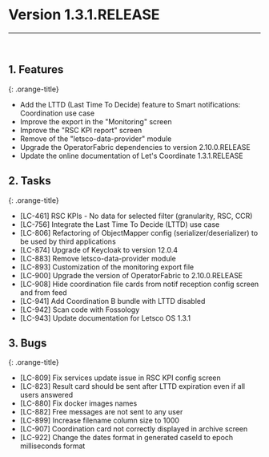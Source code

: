 <!-- Copyright (c) 2020-2021 RTE (https://www.rte-france.com)                                                  -->
<!-- Copyright (c) 2020-2021 RTE international (https://www.rte-international.com)                             -->
<!-- See AUTHORS.txt                                                                                      -->
<!-- This document is subject to the terms of the Creative Commons Attribution 4.0 International license. -->
<!-- If a copy of the license was not distributed with this                                               -->
<!-- file, You can obtain one at https://creativecommons.org/licenses/by/4.0/.                            -->
<!-- SPDX-License-Identifier: CC-BY-4.0                                                                   -->

# Version 1.3.1.RELEASE
---
<br/>

## 1. Features
{: .orange-title}

* Add the LTTD (Last Time To Decide) feature to Smart notifications: Coordination use case
* Improve the export in the "Monitoring" screen
* Improve the "RSC KPI report" screen
* Remove of the "letsco-data-provider" module
* Upgrade the OperatorFabric dependencies to version 2.10.0.RELEASE
* Update the online documentation of Let's Coordinate 1.3.1.RELEASE

## 2. Tasks
{: .orange-title}

* [LC-461] RSC KPIs - No data for selected filter (granularity, RSC, CCR)
* [LC-756] Integrate the Last Time To Decide (LTTD) use case
* [LC-806] Refactoring of ObjectMapper config (serializer/deserializer) to be used by third applications
* [LC-874] Upgrade of Keycloak to version 12.0.4
* [LC-883] Remove letsco-data-provider module
* [LC-893] Customization of the monitoring export file
* [LC-900] Upgrade the version of OperatorFabric to 2.10.0.RELEASE
* [LC-908] Hide coordination file cards from notif reception config screen and from feed
* [LC-941] Add Coordination B bundle with LTTD disabled
* [LC-942] Scan code with Fossology
* [LC-943] Update documentation for Letsco OS 1.3.1

## 3. Bugs
{: .orange-title}

* [LC-809] Fix services update issue in RSC KPI config screen
* [LC-823] Result card should be sent after LTTD expiration even if all users answered
* [LC-880] Fix docker images names
* [LC-882] Free messages are not sent to any user
* [LC-899] Increase filename column size to 1000
* [LC-907] Coordination card not correctly displayed in archive screen
* [LC-922] Change the dates format in generated caseId to epoch milliseconds format